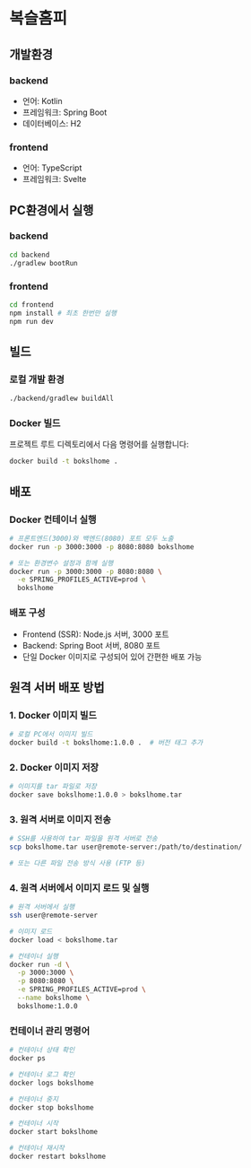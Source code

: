 # 복슬홈피

## 개발환경
### backend

- 언어: Kotlin
- 프레임워크: Spring Boot
- 데이터베이스: H2

### frontend

- 언어: TypeScript
- 프레임워크: Svelte

## PC환경에서 실행
### backend

```sh
cd backend
./gradlew bootRun
```

### frontend

```sh
cd frontend
npm install # 최초 한번만 실행
npm run dev
```

## 빌드
### 로컬 개발 환경
```sh
./backend/gradlew buildAll
```

### Docker 빌드
프로젝트 루트 디렉토리에서 다음 명령어를 실행합니다:
```sh
docker build -t bokslhome .
```

## 배포
### Docker 컨테이너 실행
```sh
# 프론트엔드(3000)와 백엔드(8080) 포트 모두 노출
docker run -p 3000:3000 -p 8080:8080 bokslhome

# 또는 환경변수 설정과 함께 실행
docker run -p 3000:3000 -p 8080:8080 \
  -e SPRING_PROFILES_ACTIVE=prod \
  bokslhome
```

### 배포 구성
- Frontend (SSR): Node.js 서버, 3000 포트
- Backend: Spring Boot 서버, 8080 포트
- 단일 Docker 이미지로 구성되어 있어 간편한 배포 가능


## 원격 서버 배포 방법

### 1. Docker 이미지 빌드
```sh
# 로컬 PC에서 이미지 빌드
docker build -t bokslhome:1.0.0 .  # 버전 태그 추가
```

### 2. Docker 이미지 저장
```sh
# 이미지를 tar 파일로 저장
docker save bokslhome:1.0.0 > bokslhome.tar
```

### 3. 원격 서버로 이미지 전송
```sh
# SSH를 사용하여 tar 파일을 원격 서버로 전송
scp bokslhome.tar user@remote-server:/path/to/destination/

# 또는 다른 파일 전송 방식 사용 (FTP 등)
```

### 4. 원격 서버에서 이미지 로드 및 실행
```sh
# 원격 서버에서 실행
ssh user@remote-server

# 이미지 로드
docker load < bokslhome.tar

# 컨테이너 실행
docker run -d \
  -p 3000:3000 \
  -p 8080:8080 \
  -e SPRING_PROFILES_ACTIVE=prod \
  --name bokslhome \
  bokslhome:1.0.0
```

### 컨테이너 관리 명령어
```sh
# 컨테이너 상태 확인
docker ps

# 컨테이너 로그 확인
docker logs bokslhome

# 컨테이너 중지
docker stop bokslhome

# 컨테이너 시작
docker start bokslhome

# 컨테이너 재시작
docker restart bokslhome
```

